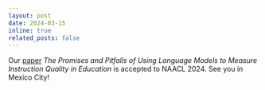 ```yaml
---
layout: post
date: 2024-03-15
inline: true
related_posts: false
---
```


Our [paper](https://arxiv.org/abs/2404.02444) *The Promises and Pitfalls of Using Language Models to Measure Instruction Quality in Education* is accepted to NAACL 2024. See you in Mexico City!